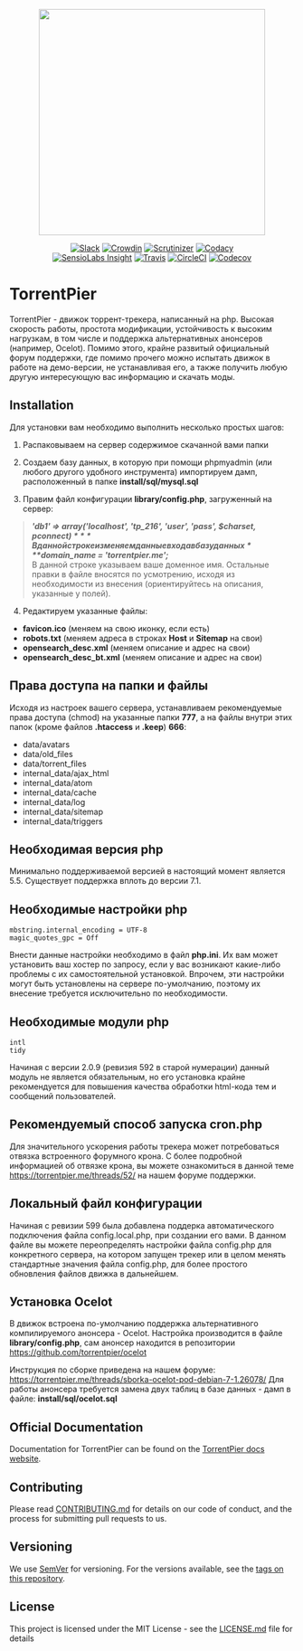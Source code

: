 <p align="center"><img src="https://torrentpier.me/forum/styles/default/xenforo/bull-logo.svg" width="400px" /></p>
<p align="center">
    <a href="http://torrentpier.herokuapp.com/"><img src="http://torrentpier.herokuapp.com/badge.svg" alt="Slack"></a>
    <a href="https://crowdin.com/project/torrentpier"><img src="https://d322cqt584bo4o.cloudfront.net/torrentpier/localized.svg" alt="Crowdin"></a>
    <a href="https://scrutinizer-ci.com/g/torrentpier/torrentpier/"><img src="https://img.shields.io/scrutinizer/g/torrentpier/torrentpier.svg" alt="Scrutinizer"></a>
    <a href="https://www.codacy.com/app/Exile37/torrentpier"><img src="https://img.shields.io/codacy/grade/8b79a63a6d464b81bf0a39923f42bdf5/master.svg" alt="Codacy"></a>
    <br />
    <a href="https://insight.sensiolabs.com/projects/1a5d5098-e0b0-45c2-816a-020dfd50acaf"><img src="https://img.shields.io/sensiolabs/i/1a5d5098-e0b0-45c2-816a-020dfd50acaf.svg" alt="SensioLabs Insight"></a>
    <a href="https://travis-ci.org/torrentpier/torrentpier"><img src="https://img.shields.io/travis/torrentpier/torrentpier/master.svg" alt="Travis"></a>
    <a href="https://circleci.com/gh/torrentpier/torrentpier"><img src="https://img.shields.io/circleci/project/github/torrentpier/torrentpier/master.svg" alt="CircleCI"></a>
    <a href="https://codecov.io/gh/torrentpier/torrentpier"><img src="https://img.shields.io/codecov/c/github/torrentpier/torrentpier/master.svg" alt="Codecov"></a>
</p>

# TorrentPier

TorrentPier - движок торрент-трекера, написанный на php. Высокая скорость работы, простота модификации, устойчивость к высоким нагрузкам, в том числе и поддержка альтернативных анонсеров (например, Ocelot). Помимо этого, крайне развитый официальный форум поддержки, где помимо прочего можно испытать движок в работе на демо-версии, не устанавливая его, а также получить любую другую интересующую вас информацию и скачать моды.

## Installation

Для установки вам необходимо выполнить несколько простых шагов:

1. Распаковываем на сервер содержимое скачанной вами папки

2. Создаем базу данных, в которую при помощи phpmyadmin (или любого другого удобного инструмента) импортируем дамп, расположенный в папке **install/sql/mysql.sql**
3. Правим файл конфигурации **library/config.php**, загруженный на сервер:
> ***'db1' => array('localhost', 'tp_216', 'user', 'pass', $charset, $pconnect)***
В данной строке изменяем данные входа в базу данных    
***$domain_name = 'torrentpier.me';***    
В данной строке указываем ваше доменное имя. Остальные правки в файле вносятся по усмотрению, исходя из необходимости из внесения (ориентируйтесь на описания, указанные у полей).

4. Редактируем указанные файлы:
 + **favicon.ico** (меняем на свою иконку, если есть)  
 + **robots.txt** (меняем адреса в строках **Host** и **Sitemap** на свои)
 + **opensearch_desc.xml** (меняем описание и адрес на свои)
 + **opensearch_desc_bt.xml** (меняем описание и адрес на свои)

## Права доступа на папки и файлы

Исходя из настроек вашего сервера, устанавливаем рекомендуемые права доступа (chmod) на указанные папки **777**, а на файлы внутри этих папок (кроме файлов **.htaccess** и **.keep**) **666**:
- data/avatars
- data/old_files
- data/torrent_files
- internal_data/ajax_html
- internal_data/atom
- internal_data/cache
- internal_data/log
- internal_data/sitemap
- internal_data/triggers

## Необходимая версия php

Минимально поддерживаемой версией в настоящий момент является 5.5. Существует поддержка вплоть до версии 7.1.

## Необходимые настройки php

    mbstring.internal_encoding = UTF-8
    magic_quotes_gpc = Off
Внести данные настройки необходимо в файл **php.ini**. Их вам может установить ваш хостер по запросу, если у вас возникают какие-либо проблемы с их самостоятельной установкой. Впрочем, эти настройки могут быть установлены на сервере по-умолчанию, поэтому их внесение требуется исключительно по необходимости.

## Необходимые модули php

    intl
    tidy
Начиная с версии 2.0.9 (ревизия 592 в старой нумерации) данный модуль не является обязательным, но его установка крайне рекомендуется для повышения качества обработки html-кода тем и сообщений пользователей. 

## Рекомендуемый способ запуска cron.php

Для значительного ускорения работы трекера может потребоваться отвязка встроенного форумного крона. С более подробной информацией об отвязке крона, вы можете ознакомиться в данной теме https://torrentpier.me/threads/52/ на нашем форуме поддержки.

## Локальный файл конфигурации

Начиная с ревизии 599 была добавлена поддерка автоматического подключения файла config.local.php, при создании его вами. В данном файле вы можете переопределять настройки файла config.php для конкретного сервера, на котором запущен трекер или в целом менять стандартные значения файла config.php, для более простого обновления файлов движка в дальнейшем.

## Установка Ocelot

В движок встроена по-умолчанию поддержка альтернативного компилируемого анонсера - Ocelot. Настройка производится в файле **library/config.php**, сам анонсер находится в репозитории https://github.com/torrentpier/ocelot

Инструкция по сборке приведена на нашем форуме: https://torrentpier.me/threads/sborka-ocelot-pod-debian-7-1.26078/
Для работы анонсера требуется замена двух таблиц в базе данных - дамп в файле: **install/sql/ocelot.sql**

## Official Documentation

Documentation for TorrentPier can be found on the [TorrentPier docs website](https://docs.torrentpier.me).

## Contributing

Please read [CONTRIBUTING.md](CONTRIBUTING.md) for details on our code of conduct, and the process for submitting pull requests to us.

## Versioning

We use [SemVer](http://semver.org/) for versioning. For the versions available, see the [tags on this repository](https://github.com/torrentpier/torrentpier/tags). 

## License

This project is licensed under the MIT License - see the [LICENSE.md](LICENSE.md) file for details
